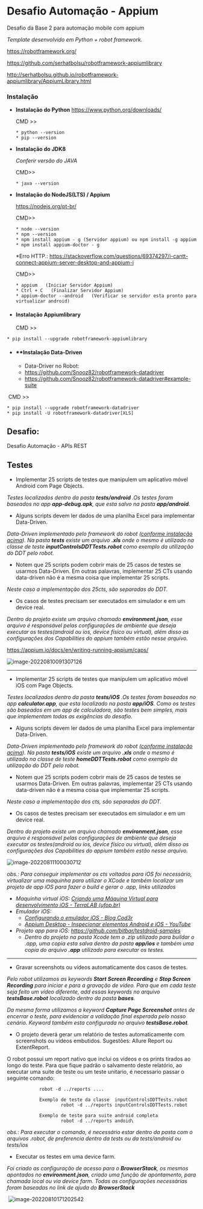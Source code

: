 # **Desafio Automação - Appium**

Desafio da Base 2 para automação mobile com appium





*Template desenvolvido em Python + robot framework.*

https://robotframework.org/

https://github.com/serhatbolsu/robotframework-appiumlibrary

http://serhatbolsu.github.io/robotframework-appiumlibrary/AppiumLibrary.html



###  Instalação

- **Instalação do Python** https://www.python.org/downloads/

   CMD >>

  ```
  * python --version
  * pip --version
  ```

- **Instalação do JDK8**

  *Conferir versão do JAVA*

   CMD>>

  ```
  * java --version
  ```

- **Instalação do NodeJS(LTS) / Appium**

  https://nodejs.org/pt-br/

  CMD>>

  ```
  * node --version
  * npm --version
  * npm install appium - g (Servidor appium) ou npm install -g appium 
  * npm install appium-doctor - g 
  ```

  *Erro HTTP.: https://stackoverflow.com/questions/69374297/i-cantt-connect-appium-server-desktop-and-appium-i

  CMD>>

  ```
  * appium   (Iniciar Servidor Appium)
  * Ctrl + C   (Finalizar Servidor Appium)
  * appium-doctor --android   (Verificar se servidor esta pronto para virtualizar android)
  ```



- #### **Instalação  Appiumlibrary**

   CMD >>

```
* pip install --upgrade robotframework-appiumlibrary
```



- #### **Instalação Data-Driven

  - Data-Driver no Robot:
  - https://github.com/Snooz82/robotframework-datadriver
  -  https://github.com/Snooz82/robotframework-datadriver#example-suite

​	 CMD >>

```
* pip install --upgrade robotframework-datadriver
* pip install -U robotframework-datadriver[XLS]
```





## Desafio:

Desafio Automação - APIs REST

## Testes

- Implementar 25 scripts de testes que manipulem um aplicativo móvel Android com Page Objects.

*Testes localizados dentro da pasta **tests/android** .Os testes foram baseados no app **app-debug.apk**, que esta salvo na pasta **app/android**.*



- Alguns scripts devem ler dados de uma planilha Excel para implementar Data-Driven.

*Data-Driven implementado pelo framework do robot ([conforme instalação acima]()). Na pasta **tests** existe um arquivo **.xls** onde o mesmo é utilizado na classe de teste **inputControlsDDTTests.robot** como exemplo da utilização do DDT pelo robot.*



- Notem que 25 scripts podem cobrir mais de 25 casos de testes se usarmos Data-Driven. Em outras palavras, implementar 25 CTs usando data-driven não é a mesma coisa que implementar 25 scripts.

*Neste caso a implementação dos 25cts, são separadas do DDT.*



- Os casos de testes precisam ser executados em simulador e em um device real.

*Dentro do projeto existe um arquivo chamado **environment.json**, esse arquivo é responsável pelas configurações de ambiente que deseja executar os testes(android ou ios, device físico ou virtual), além disso as configurações dos Capabilities do appium também estão nesse arquivo.*

https://appium.io/docs/en/writing-running-appium/caps/

![image-20220810091307126](C:\Users\gustavoGontijo\AppData\Roaming\Typora\typora-user-images\image-20220810091307126.png)





-------------------------------------------------------------------------

- Implementar 25 scripts de testes que manipulem um aplicativo móvel iOS com Page Objects.

*Testes localizados dentro da pasta **tests/iOS** .Os testes foram baseados no app **calculator.app**, que esta localizado na pasta **app/iOS**. Como os testes são baseados em um app de calculadora, são testes bem simples, mais que implementam todas as exigências do desafio.*



- Alguns scripts devem ler dados de uma planilha Excel para implementar Data-Driven.

*Data-Driven implementado pelo framework do robot ([conforme instalação acima]()). Na pasta **tests/iOS** existe um arquivo **.xls** onde o mesmo é utilizado na classe de teste **homeDDTTests.robot** como exemplo da utilização do DDT pelo robot.*



- Notem que 25 scripts podem cobrir mais de 25 casos de testes se usarmos Data-Driven. Em outras palavras, implementar 25 CTs usando data-driven não é a mesma coisa que implementar 25 scripts.

*Neste caso a implementação dos cts, são separadas do DDT.*



- Os casos de testes precisam ser executados em simulador e em um device real.

*Dentro do projeto existe um arquivo chamado **environment.json**, esse arquivo é responsável pelas configurações de ambiente que deseja executar os testes(android ou ios, device físico ou virtual), além disso as configurações dos Capabilities do appium também estão nesse arquivo.*



![image-20220811100030712](C:\Users\gustavoGontijo\AppData\Roaming\Typora\typora-user-images\image-20220811100030712.png)



*obs.:  Para conseguir implementar os cts voltados para iOS foi necessário, virtualizar uma maquinha para utilizar o XCode e também localizar um projeto de app iOS para fazer o build e gerar o .app, links utilizados*

- *Maquinha virtual iOS: [Criando uma Máquina Virtual para desenvolvimento iOS - TerraLAB (ufop.br)](http://www2.decom.ufop.br/terralab/criando-uma-maquina-virtual-para-desenvolvimento-ios/)*
- *Emulador iOS:*
  - *[Configurando o emulador iOS - Blog Cod3r](https://blog.cod3r.com.br/configurando-o-emulador-ios/)*
  - *[Appium Desktop - Inspecionar elementos Android e iOS - YouTube](https://www.youtube.com/watch?v=V6ob5GkraOM)*
- *Projeto app para iOS: https://github.com/bitbar/testdroid-samples*
  - *Dentro do projeto na pasta Xcode tem o .zip utilizado para buildar o .app, uma copia esta salva dentro da pasta **app/ios** e também uma copia do arquivo **.app** utilizado para executar os testes.*



-----------------------------------------

- Gravar screenshots ou vídeos automaticamente dos casos de testes.

*Pelo robot utilizamos as keywords  **Start Screen Recording** e **Stop Screen Recording** para iniciar e para a gravação de vídeo. Para que em cada teste seja feito um vídeo diferente, add essas keywords no arquivo **testsBase.robot** localizado dentro da pasta **bases**.*

*Da mesma forma utilizamos a keyword **Capture Page Screenshot** antes de encerrar o teste, para evidenciar a validação final esperada pelo nosso cenário. Keyword também esta configurada no arquivo **testsBase.robot**.*



- O projeto deverá gerar um relatório de testes automaticamente com screenshots ou vídeos embutidos. Sugestões: Allure Report ou ExtentReport.

O robot possui um report nativo que inclui os vídeos e os prints tirados ao longo do teste. Para que fique padrão o salvamento deste relatório, ao executar uma suite de teste ou um teste unitario, é necessario passar o seguinte comando:

```
			robot -d ../reports ....
			
			Exemplo de teste da classe  inputControlsDDTTests.robot
					robot -d ../reports inputControlsDDTTests.robot

			Exemplo de teste para suite android completa
					robot -d ../reports andoid\
```

*obs.: Para executar o comando, é necessário estar dentro da pasta com o arquivos .robot, de preferencia dentro da tests ou da tests/android ou tests/ios*



- Executar os testes em uma device farm.

*Foi criado as configuração de acesso para o  **BrowserStack**, os mesmos apontados no  **environment.json**, criado uma função de apontamento, para chamada local ou via device farm. Todas as configurações necessárias foram baseadas no link de ajuda do **BrowserStack***

​	![image-20220810171202542](C:\Users\gustavoGontijo\AppData\Roaming\Typora\typora-user-images\image-20220810171202542.png)

